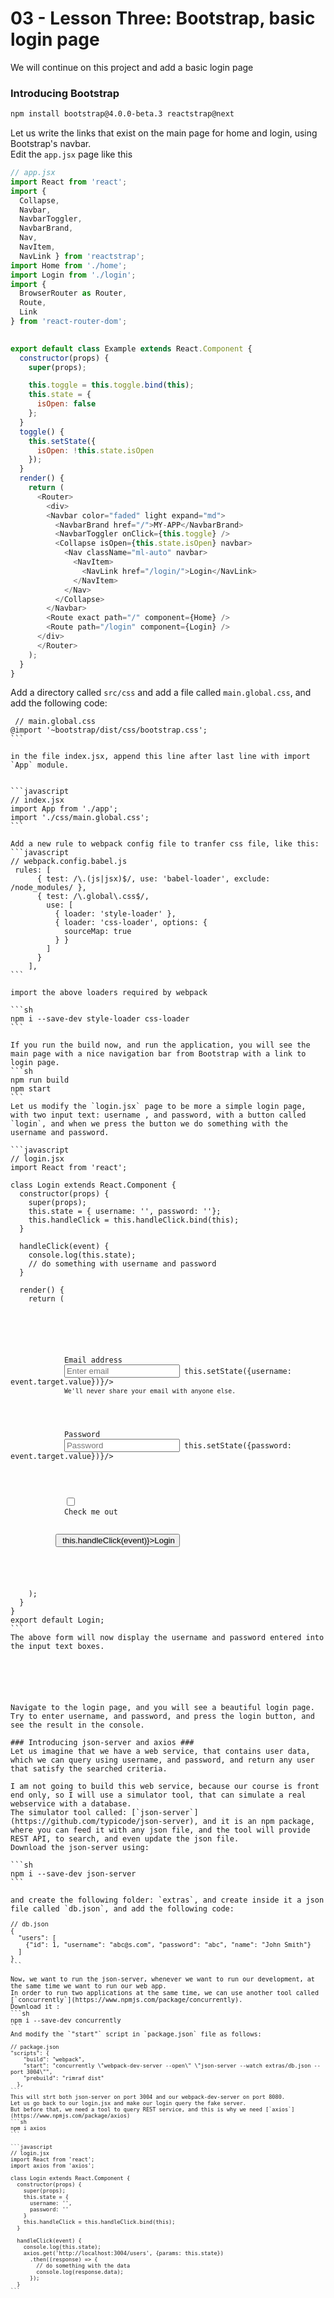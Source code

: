 # 03 - Lesson Three: Bootstrap, basic login page

We will continue on this project and add a basic login page

### Introducing Bootstrap ###

```sh
npm install bootstrap@4.0.0-beta.3 reactstrap@next
```

Let us write the links that exist on the main page for home and login, using Bootstrap's navbar.  
Edit the `app.jsx` page like this

```javascript
// app.jsx
import React from 'react';
import {
  Collapse,
  Navbar,
  NavbarToggler,
  NavbarBrand,
  Nav,
  NavItem,
  NavLink } from 'reactstrap';
import Home from './home';
import Login from './login';
import {
  BrowserRouter as Router,
  Route,
  Link
} from 'react-router-dom';
   

export default class Example extends React.Component {
  constructor(props) {
    super(props);

    this.toggle = this.toggle.bind(this);
    this.state = {
      isOpen: false
    };
  }
  toggle() {
    this.setState({
      isOpen: !this.state.isOpen
    });
  }
  render() {
    return (
      <Router>
        <div>
        <Navbar color="faded" light expand="md">
          <NavbarBrand href="/">MY-APP</NavbarBrand>
          <NavbarToggler onClick={this.toggle} />
          <Collapse isOpen={this.state.isOpen} navbar>
            <Nav className="ml-auto" navbar>
              <NavItem>
                <NavLink href="/login/">Login</NavLink>
              </NavItem>
            </Nav>
          </Collapse>
        </Navbar>
        <Route exact path="/" component={Home} />
        <Route path="/login" component={Login} />
      </div>
      </Router>
    );
  }
}
```

Add a directory called `src/css` and add a file called `main.global.css`, and add the following code:

<pre><code class="language-css"> // main.global.css
@import '~bootstrap/dist/css/bootstrap.css';
```

in the file index.jsx, append this line after last line with import `App` module.


```javascript
// index.jsx
import App from './app';
import './css/main.global.css';
```

Add a new rule to webpack config file to tranfer css file, like this:
```javascript
// webpack.config.babel.js
 rules: [
      { test: /\.(js|jsx)$/, use: 'babel-loader', exclude: /node_modules/ },
      { test: /\.global\.css$/,
        use: [
          { loader: 'style-loader' },
          { loader: 'css-loader', options: {
            sourceMap: true
          } }
        ]
      }
    ],
```

import the above loaders required by webpack

```sh
npm i --save-dev style-loader css-loader
```

If you run the build now, and run the application, you will see the main page with a nice navigation bar from Bootstrap with a link to login page.
```sh
npm run build
npm start
```
Let us modify the `login.jsx` page to be more a simple login page, with two input text: username , and password, with a button called `login`, and when we press the button we do something with the username and password.

```javascript
// login.jsx
import React from 'react';

class Login extends React.Component {
  constructor(props) {
    super(props);
    this.state = { username: '', password: ''};
    this.handleClick = this.handleClick.bind(this);
  }

  handleClick(event) {
    console.log(this.state);
    // do something with username and password
  }

  render() {
    return (
      <div className="container">
        <form>
          <div className="form-group">
            <label htmlFor="email">Email address</label>
            <input type="email" className="form-control" id="email" aria-describedby="emailHelp" placeholder="Enter email" 
              onChange={(event) => this.setState({username: event.target.value})}/>
            <small id="emailHelp" className="form-text text-muted">We'll never share your email with anyone else.</small>
          </div>
          <div className="form-group">
            <label htmlFor="password">Password</label>
            <input type="password" className="form-control" id="password" placeholder="Password" 
              onChange={(event) => this.setState({password: event.target.value})}/>
          </div>
          <div className="form-check">
            <input type="checkbox" className="form-check-input" id="checkout" />
            <label className="form-check-label" htmlFor="checkout">Check me out</label>
          </div>
          <button type="button" className="btn btn-primary"
            onClick={(event) => this.handleClick(event)}>Login</button>
        </form>
      </div>
    );
  }
}
export default Login;
```
The above form will now display the username and password entered into the input text boxes.  

<br />
<br />

Navigate to the login page, and you will see a beautiful login page.  
Try to enter username, and password, and press the login button, and see the result in the console.  

### Introducing json-server and axios ###
Let us imagine that we have a web service, that contains user data, which we can query using username, and password, and return any user that satisfy the searched criteria.  

I am not going to build this web service, because our course is front end only, so I will use a simulator tool, that can simulate a real webservice with a database.  
The simulator tool called: [`json-server`](https://github.com/typicode/json-server), and it is an npm package, where you can feed it with any json file, and the tool will provide REST API, to search, and even update the json file.  
Download the json-server using:

```sh
npm i --save-dev json-server
```

and create the following folder: `extras`, and create inside it a json file called `db.json`, and add the following code:
<pre><code class="language-json">// db.json
{
  "users": [
    {"id": 1, "username": "abc@s.com", "password": "abc", "name": "John Smith"}
  ]
}
```

Now, we want to run the json-server, whenever we want to run our development, at the same time we want to run our web app.  
In order to run two applications at the same time, we can use another tool called [`concurrently`](https://www.npmjs.com/package/concurrently).  
Download it :
```sh
npm i --save-dev concurrently
```
And modify the `"start"` script in `package.json` file as follows:
<pre><code class="language-json">// package.json
"scripts": {
    "build": "webpack",
    "start": "concurrently \"webpack-dev-server --open\" \"json-server --watch extras/db.json --port 3004\"",
    "prebuild": "rimraf dist"
  },
```
This will strt both json-server on port 3004 and our webpack-dev-server on port 8080.  
Let us go back to our login.jsx and make our login query the fake server.  
But before that, we need a tool to query REST service, and this is why we need [`axios`](https://www.npmjs.com/package/axios)
```sh
npm i axios
```

```javascript
// login.jsx
import React from 'react';
import axios from 'axios';

class Login extends React.Component {
  constructor(props) {
    super(props);
    this.state = {
      username: '',
      password: ''
    }
    this.handleClick = this.handleClick.bind(this);
  }

  handleClick(event) {
    console.log(this.state);
    axios.get('http://localhost:3004/users', {params: this.state})
      .then((response) => {
        // do something with the data
        console.log(response.data);
      });
  }
```